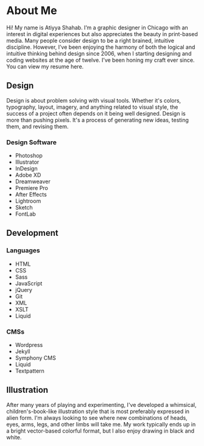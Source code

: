 # About Me
Hi! My name is Atiyya Shahab. I’m a graphic designer in Chicago with an interest in digital experiences but also appreciates the beauty in print-based media. Many people consider design to be a right brained, intuitive discipline. However, I’ve been enjoying the harmony of both the logical and intuitive thinking behind design since 2006, when I starting designing and coding websites at the age of twelve. I’ve been honing my craft ever since. You can view my resume here.

## Design

Design is about problem solving with visual tools. Whether it's colors, typography, layout, imagery, and anything related to visual style, the success of a project often depends on it being well designed. Design is more than pushing pixels. It's a process of generating new ideas, testing them, and revising them.

### Design Software
- Photoshop
- Illustrator
- InDesign
- Adobe XD
- Dreamweaver
- Premiere Pro
- After Effects
- Lightroom
- Sketch
- FontLab

## Development

### Languages
- HTML
- CSS
- Sass
- JavaScript
- jQuery
- Git
- XML
- XSLT
- Liquid

### CMSs
- Wordpress
- Jekyll
- Symphony CMS
- Liquid
- Textpattern

## Illustration

After many years of playing and experimenting, I've developed a whimsical, children's-book-like illustration style that is most preferably expressed in alien form. I'm always looking to see where new  combinations of heads, eyes, arms, legs, and other limbs will take me. My work typically ends up in a bright vector-based colorful format, but I also enjoy drawing in black and white.
